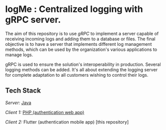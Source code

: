 # logMe : Centralized logging with gRPC server.

The aim of this repository is to use *gRPC* to implement a server capable of receiving incoming logs and adding them to a database or files. The final objective is to have a server that implements different log management methods, which can be used by the organization's various applications to manage logs.

gRPC is used to ensure the solution's interoperability in production. Several logging methods can be added. It's all about extending the logging server for complete adaptation to all customers wishing to control their logs.



## Tech Stack

*Server:* [Java](https://github.com/kraaakilo/logMe-server)

*Client 1:* [PHP (authentication web app)](https://github.com/kraaakilo/logMe-web-client)

*Client 2:* Flutter (authentication mobile app) [this repository]
